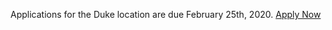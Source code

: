 Applications for the Duke location are due February 25th, 2020. [Apply Now](https://compsocialscience.github.io/summer-institute/2020/partner)
